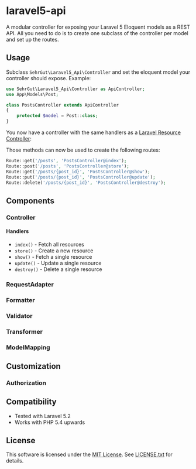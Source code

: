 # laravel5-api

A modular controller for exposing your Laravel 5 Eloquent models as a REST API. All you need to do is to create one subclass of the controller per model and set up the routes.

## Usage

Subclass `SehrGut\Laravel5_Api\Controller` and set the eloquent model your controller should expose. Example:

```php
use SehrGut\Laravel5_Api\Controller as ApiController;
use App\Models\Post;

class PostsController extends ApiController
{
    protected $model = Post::class;
}
```

You now have a controller with the same handlers as a [Laravel Resource Controller](https://laravel.com/docs/5.2/controllers#restful-resource-controllers):

Those methods can now be used to create the following routes:

```php
Route::get('/posts', 'PostsController@index');
Route::post('/posts', 'PostsController@store');
Route::get('/posts/{post_id}', 'PostsController@show');
Route::put('/posts/{post_id}', 'PostsController@update');
Route::delete('/posts/{post_id}', 'PostsController@destroy');
```

## Components

### Controller

#### Handlers

- `index()` - Fetch all resources
- `store()` - Create a new resource
- `show()` - Fetch a single resource
- `update()` - Update a single resource
- `destroy()` - Delete a single resource

### RequestAdapter
### Formatter
### Validator
### Transformer
### ModelMapping

## Customization

### Authorization

## Compatibility

* Tested with Laravel 5.2
* Works with PHP 5.4 upwards

## License

This software is licensed under the [MIT License](https://opensource.org/licenses/MIT). See [LICENSE.txt](LICENSE.txt) for details.
